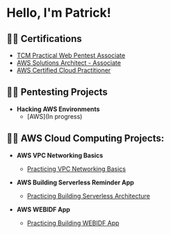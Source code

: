 <h1>Hello, I'm Patrick!</h1>

<h2>👨‍💻 Certifications</h2>

- [TCM Practical Web Pentest Associate](https://certified.tcm-sec.com/52875e66-2b71-409d-be52-a8810d44f8e8?key=1b29e305907f882d8cf920d4fe011e135450a1509dee33a1602ba4c498bb3ae5#acc.Zav6BKeT)
- [AWS Solutions Architect - Associate](https://www.credly.com/badges/9811c4ea-48a2-4ec7-9f89-082c77bb6136)
- [AWS Certified Cloud Practitioner](https://www.credly.com/badges/784e4736-011f-4802-bc21-890c1da6b536)

<h2>👨‍💻 Pentesting Projects</h2>

  - <b>Hacking AWS Environments</b>
    - [AWS](In progress)

<h2>👨‍💻 AWS Cloud Computing Projects:</h2>

- <b>AWS VPC Networking Basics</b>
  - [Practicing VPC Networking Basics](https://github.com/patrickjuster/VPCNetworkingProject)
 
- <b>AWS Building Serverless Reminder App</b>
  - [Practicing Building Serverless Architecture](https://github.com/patrickjuster/ServerlessAppProject)
 
- <b>AWS WEBIDF App</b>
  - [Practicing Building WEBIDF App](https://github.com/patrickjuster/WEBIDFappProj)
